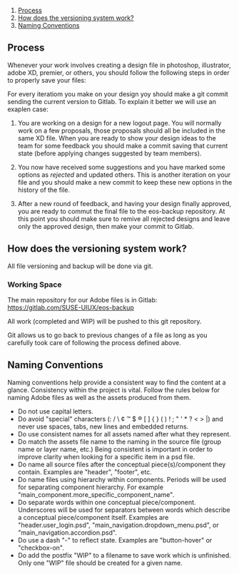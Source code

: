 1. [Process](#process)
2. [How does the versioning system work?](#how-does-the-versioning-system-work)
3. [Naming Conventions](#naming-conventions)

## Process

Whenever your work involves creating a design file in photoshop, illustrator, adobe XD, premier, or others, you should follow the following steps in order to properly save your files:

For every iteratiom you make on your design yoy should make a git commit sending the current version to Gitlab. To explain it better we will use an exaplen case:

1. You are working on a design for a new logout page. You will normally work on a few proposals, those proposals should all be included in the same XD file. When you are ready to show your design ideas to the team for some feedback you should make a commit saving that current state (before applying changes suggested by team members). 

2. You now have received some suggestions and you have marked some options as *rejected* and updated others. This is another iteration on your file and you should make a new commit to keep these new options in the history of the file. 

3. After a new round of feedback, and having your design finally approved, you are ready to commut the final file to the eos-backup repository. At this point you should make sure to remive all rejected designs and leave only the approved design, then make your commit to Gitlab. 

## How does the versioning system work?
All file versioning and backup will be done via git.

### Working Space
The main repository for our Adobe files is in Gitlab: 
https://gitlab.com/SUSE-UIUX/eos-backup

All work (completed and WIP) will be pushed to this git repository. 

Git allows us to go back to previous changes of a file as long as you carefully took care of following the process defined above. 

## Naming Conventions
Naming conventions help provide a consistent way to find the content at a glance. Consistency within the project is vital. Follow the rules below for naming Adobe files as well as the assets produced from them.

* Do not use capital letters.
* Do avoid "special" characters (: / \ ¢ ™ $ ® [ ] { } ( ) ! ; " ' * ? < > |) and never use spaces, tabs, new lines and embedded returns.
* Do use consistent names for all assets named after what they represent.
* Do match the assets file name to the naming in the source file (group name or layer name, etc.) Being consistent is important in order to improve clarity when looking for a specific item in a psd file.
* Do name all source files after the conceptual piece(s)/component they contain. Examples are "header", "footer", etc.
* Do name files using hierarchy within components. Periods will be used for separating component hierarchy. For example  "main_component.more_specific_component_name".
* Do separate words within one conceptual piece/component. Underscores will be used for separators between words which describe a conceptual piece/component itself. Examples are "header.user_login.psd",  "main_navigation.dropdown_menu.psd", or "main_navigation.accordion.psd".
* Do use a dash "-" to reflect state. Examples are "button-hover" or "checkbox-on".
* Do add the postfix "WIP" to a filename to save work which is unfinished. Only one "WIP" file should be created for a given name.


